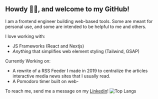 ## Howdy 👋🏿, and welcome to my GitHub!

I am a frontend engineer building web-based tools. Some are meant for personal use, and some are intended to be helpful to me and others.

I love working with:
- JS Frameworks (React and Nextjs)
- _Anything_ that simplifies web element styling (Tailwind, GSAP)

Currently Working on:
- A rewrite of a RSS Feeder I made in 2019 to centralize the articles interactive media news sites that I usually read.
- A Pomodoro timer built on web-

To reach me, send me a message on my [Linkedin](https://www.linkedin.com/in/andrew-ohakam/)!
![Top Langs](https://github-readme-stats.vercel.app/api/top-langs/?username=andlas98&layout=compact&title_color=007bff&text_color=e7e7e7&icon_color=007bff&bg_color=171c28)
<!--
**andlas98/andlas98** is a ✨ _special_ ✨ repository because its `README.md` (this file) appears on your GitHub profile.

Here are some ideas to get you started:

- 🔭 I’m currently working on ...
- 🌱 I’m currently learning ...
- 👯 I’m looking to collaborate on ...
- 🤔 I’m looking for help with ...
- 💬 Ask me about ...
- 📫 How to reach me: ...
- 😄 Pronouns: ...
- ⚡ Fun fact: ...
-->
